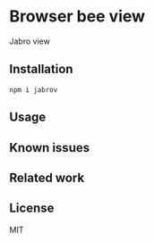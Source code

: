 # Browser bee view

Jabro view

## Installation

```
npm i jabrov
```

## Usage

## Known issues

## Related work

## License

MIT

